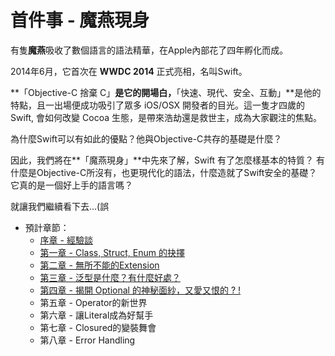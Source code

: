 # 首件事 - 魔燕現身

有隻**魔燕**吸收了數個語言的語法精華，在Apple內部花了四年孵化而成。

2014年6月，它首次在 **WWDC 2014** 正式亮相，名叫Swift。

**「Objective-C 捨棄 C」**是它的開場白，**「快速、現代、安全、互動」**是他的特點，且一出場便成功吸引了眾多 iOS/OSX 開發者的目光。這一隻才四歲的Swift, 會如何改變 Cocoa 生態，是帶來浩劫還是救世主，成為大家觀注的焦點。

為什麼Swift可以有如此的優點？他與Objective-C共存的基礎是什麼？

因此，我們將在**「魔燕現身」**中先來了解，Swift 有了怎麼樣基本的特質？
有什麼是Objective-C所沒有，也更現代化的語法，什麼造就了Swift安全的基礎？它真的是一個好上手的語言嗎？

就讓我們繼續看下去…(誤


* 預計章節：
    * [序章 - 經驗談](Episode_1/Chatper_0.md)
    * [第一章 - Class, Struct, Enum 的抉擇](Episode_1/Chapter_1.md)
    * [第二章 - 無所不能的Extension](Episode_1/Chapter_2.md)
    * [第三章 - 泛型是什麼？有什麼好處？](Episode_1/Chatper_3.md)
    * [第四章 - 揭開 Optional 的神秘面紗，又愛又恨的 ? !](Episode_1/Chatper_4.md)
    * 第五章 - Operator的新世界
    * 第六章 - 讓Literal成為好幫手
    * 第七章 - Closured的變裝舞會
    * 第八章 - Error Handling